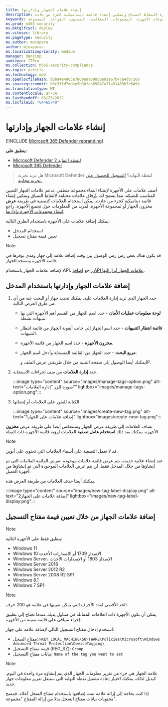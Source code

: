 ```yaml
---
title: إنشاء علامات الجهاز وإدارتها
description: استخدام علامات الجهاز لمجموعة الأجهزة لالتقاط السياق وتمكين إنشاء قائمة ديناميكية كجزء من حادث
keywords: العلامات، علامات الجهاز، مجموعات الأجهزة، المجموعات، المعالجة، المستوى، القواعد، المجموعة aad، الدور، تعيين، تصنيف
ms.prod: m365-security
ms.mktglfcycl: deploy
ms.sitesec: library
ms.pagetype: security
ms.author: macapara
author: mjcaparas
ms.localizationpriority: medium
manager: dansimp
audience: ITPro
ms.collection: M365-security-compliance
ms.topic: article
ms.technology: mde
ms.openlocfilehash: b0b94e4905a780be9a608c8e91967b47a4db7160
ms.sourcegitcommit: b0c3ffd7ddee9b30fab85047a71a31483b5c649b
ms.translationtype: MT
ms.contentlocale: ar-SA
ms.lasthandoff: 03/25/2022
ms.locfileid: "64465740"
---
```

# <a name="create-and-manage-device-tags"></a>إنشاء علامات الجهاز وإدارتها

[!INCLUDE [Microsoft 365 Defender rebranding](../../includes/microsoft-defender.md)]

**ينطبق على:**
- [Microsoft Defender لنقطة النهاية 2](https://go.microsoft.com/fwlink/p/?linkid=2154037)
- [Microsoft 365 Defender](https://go.microsoft.com/fwlink/?linkid=2118804)

> هل تريد تجربة Microsoft Defender لنقطة النهاية؟ [التسجيل للحصول على تجربة مجانية.](https://signup.microsoft.com/create-account/signup?products=7f379fee-c4f9-4278-b0a1-e4c8c2fcdf7e&ru=https://aka.ms/MDEp2OpenTrial?ocid=docs-wdatp-exposedapis-abovefoldlink)

أضف علامات على الأجهزة لإنشاء انتماء مجموعة منطقي. تدعم علامات الجهاز التعيين المناسب للشبكة، مما يسمح لك بإرفاق علامات مختلفة لالتقاط السياق وتمكين إنشاء قائمة ديناميكية كجزء من حادث. يمكن استخدام العلامات كتصفية في طريقة **عرض** مخزون الجهاز أو لمجموعة الأجهزة. لمزيد من المعلومات حول تجميع الأجهزة، راجع [إنشاء مجموعات الأجهزة وإدارتها](machine-groups.md).

يمكنك إضافة علامات على الأجهزة باستخدام الطرق التالية:

- استخدام المدخل
- تعيين قيمة مفتاح تسجيل

> [!NOTE]
> قد يكون هناك بعض زمن زمن الوصول بين وقت إضافة علامة إلى جهاز ومدى توفرها في قائمة الأجهزة وصفحة الجهاز.

لإضافة علامات الجهاز باستخدام API، راجع [إضافة API علامات الجهاز أو إزالتها](add-or-remove-machine-tags.md).

## <a name="add-and-manage-device-tags-using-the-portal"></a>إضافة علامات الجهاز وإدارتها باستخدام المدخل

1. حدد الجهاز الذي تريد إدارة العلامات عليه. يمكنك تحديد جهاز أو البحث عنه من أي من طرق العرض التالية:

   - **لوحة معلومات عمليات الأمان** - حدد اسم الجهاز من القسم أهم الأجهزة التي بها تنبيهات نشطة.
   - **قائمة انتظار التنبيهات** - حدد اسم الجهاز إلى جانب أيقونة الجهاز من قائمة انتظار التنبيهات.
   - **مخزون الأجهزة** - حدد اسم الجهاز من قائمة الأجهزة.
   - **مربع البحث** - حدد الجهاز من القائمة المنسدلة وأدخل اسم الجهاز.

     يمكنك أيضا الوصول إلى صفحة التنبيه من خلال طريقتي عرض الملف وIP.

2. حدد **إدارة العلامات** من صف إجراءات الاستجابة.

    :::image type="content" source="images/manage-tags-option.png" alt-text="صورة للزر &quot;إدارة العلامات&quot;" lightbox="images/manage-tags-option.png":::
    

3. الكتابة للعثور على العلامات أو إنشائها

    :::image type="content" source="images/create-new-tag.png" alt-text="إضافة علامات على الجهاز1" lightbox="images/create-new-tag.png":::

تضاف العلامات إلى طريقة عرض الجهاز وستنعكس أيضا على طريقة عرض **مخزون** الأجهزة. يمكنك بعد ذلك **استخدام عامل تصفية** العلامات لرؤية قائمة الأجهزة ذات الصلة.

> [!NOTE]
> قد لا تعمل التصفية على أسماء العلامات التي تحتوي على أبوين.
>
> عند إنشاء علامة جديدة، يتم عرض قائمة علامات موجودة. تعرض القائمة العلامات التي تم إنشاؤها من خلال المدخل فقط. لن يتم عرض العلامات الموجودة التي تم إنشاؤها من أجهزة العميل.

يمكنك أيضا حذف العلامات من طريقة العرض هذه.

:::image type="content" source="images/new-tag-label-display.png" alt-text="إضافة علامات على الجهاز2" lightbox="images/new-tag-label-display.png":::

## <a name="add-device-tags-by-setting-a-registry-key-value"></a>إضافة علامات الجهاز من خلال تعيين قيمة مفتاح التسجيل

> [!NOTE]
> ينطبق فقط على الأجهزة التالية:
>
> - Windows 11
> - Windows 10 الإصدار 1709 أو الإصدارات الأحدث
> - Windows Server، الإصدار 1803 أو الإصدارات الأحدث
> - Windows Server 2016‏
> - Windows Server 2012 R2
> - Windows Server 2008 R2 SP1
> - Windows 8.1
> - Windows 7 SP1

> [!NOTE]
> الحد الأقصى لعدد الأحرف التي يمكن تعيينها في علامة هو 200 حرف.

يمكن أن تكون الأجهزة ذات العلامات المماثلة في متناول يديك عندما تحتاج إلى تطبيق إجراء سياقي على قائمة معينة من الأجهزة.

استخدم إدخال مفتاح التسجيل التالي لإضافة علامة على جهاز:

- مفتاح السجل: `HKEY_LOCAL_MACHINE\SOFTWARE\Policies\Microsoft\Windows Advanced Threat Protection\DeviceTagging\`
- قيمة مفتاح التسجيل (REG_SZ): `Group`
- بيانات مفتاح التسجيل: `Name of the tag you want to set`

> [!NOTE]
> علامة الجهاز هي جزء من تقرير معلومات الجهاز الذي يتم إنشاؤه مرة واحدة في اليوم. كبديل لذلك، يمكنك اختيار إعادة تشغيل نقطة النهاية التي ستنقل تقرير معلومات جهاز جديد.
>
> إذا كنت بحاجة إلى إزالة علامة تمت إضافتها باستخدام مفتاح السجل أعلاه، فمسح محتويات بيانات مفتاح السجل بدلا من إزالة المفتاح "مجموعة".
